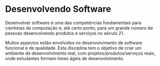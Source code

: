 # Desenvolvendo Software

Desenvolver software é uma das competências fundamentais para cientistas da computação e, até certo ponto, para um grande número de pessoas desenvolvendo produtos e serviços no século 21. 

Muitos aspectos estão envolvidos no desenvolvimento de software funcional e de qualidade. Esta disciplina tem o objetivo de criar um ambiente de desenvolvimento real, com projetos/produtos/serviços reais, onde estudantes formam times ágeis de desenvolvimento. 
